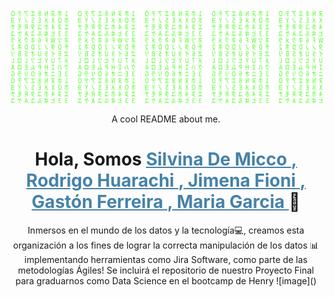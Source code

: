 <div align="center">
  <img src='./matrix.svg'>
  <br>

  
A cool README about me.

<h1 align="center" > Hola, Somos <a href="https://www.linkedin.com/in/silvina-de-micco/" style="color: #4682A9;">
    Silvina De Micco
  </a>
  <a href="https://www.linkedin.com/in/rodrigohuarachi/" style="color: #4682A9;">
    , Rodrigo Huarachi
  </a>
  <a href="https://www.linkedin.com/in/jimena-fioni/" style="color: #4682A9;">
    , Jimena Fioni
  </a>
  <a href="https://www.linkedin.com/in/gferreira1205/" style="color: #4682A9;">
    , Gastón Ferreira
  </a>
  <a href="https://www.linkedin.com/in/mariagarciarubio/" style="color: #4682A9;">
    , Maria Garcia
  </a> 👋
</div> </h1> 

<p align = "center"> Inmersos en el mundo de los datos y la tecnología💻, creamos esta organización a los fines de lograr la correcta manipulación de los datos 📊 implementando herramientas como Jira Software, como parte de las metodologías Ágiles! 
Se incluirá el repositorio de nuestro Proyecto Final para graduarnos como Data Science en el bootcamp de Henry ![image]()
 </p>
